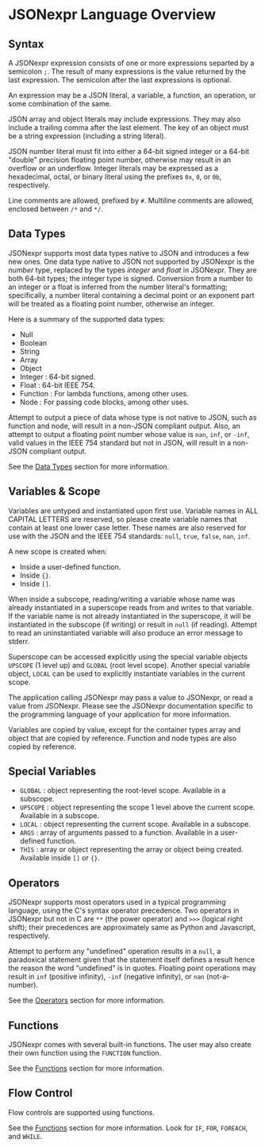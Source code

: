 # JSONexpr Language Overview


## Syntax

A JSONexpr expression consists of one or more expressions separted by a semicolon `;`.
The result of many expressions is the value returned by the last expression.
The semicolon after the last expressions is optional.

An expression may be a JSON literal, a variable, a function, an operation, or
some combination of the same.

JSON array and object literals may include expressions.
They may also include a trailing comma after the last element.
The key of an object must be a string expression (including a string literal).

JSON number literal must fit into either a 64-bit signed integer or a 64-bit
"double" precision floating point number, otherwise may result in an overflow
or an underflow.
Integer literals may be expressed as a hexadecimal, octal, or binary literal
using the prefixes `0x`, `0`, or `0b`, respectively.

Line comments are allowed, prefixed by `#`.
Multiline comments are allowed, enclosed between `/*` and `*/`.


## Data Types

JSONexpr supports most data types native to JSON and introduces a few new ones.
One data type native to JSON not supported by JSONexpr is the _number_ type,
replaced by the types _integer_ and _float_ in JSONexpr.
They are both 64-bit types; the integer type is signed.
Conversion from a number to an integer or a float is inferred from the number
literal's formatting; specifically, a number literal containing a decimal point
or an exponent part will be treated as a floating point number, otherwise an
integer.

Here is a summary of the supported data types:

* Null
* Boolean
* String
* Array
* Object
* Integer  : 64-bit signed.
* Float    : 64-bit IEEE 754.
* Function : For lambda functions, among other uses.
* Node     : For passing code blocks, among other uses.

Attempt to output a piece of data whose type is not native to JSON, such as
function and node, will result in a non-JSON compliant output.
Also, an attempt to output a floating point number whose value is `nan`, `inf`,
or `-inf`, valid values in the IEEE 754 standard but not in JSON, will result
in a non-JSON compliant output.

See the [Data Types](datatypes.md) section for more information.


## Variables & Scope

Variables are untyped and instantiated upon first use.
Variable names in ALL CAPITAL LETTERS are reserved, so please create variable
names that contain at least one lower case letter.
These names are also reserved for use with the JSON and the IEEE 754 standards:
`null`, `true`, `false`, `nan`, `inf`.

A new scope is created when:
* Inside a user-defined function.
* Inside `{}`.
* Inside `[]`.

When inside a subscope, reading/writing a variable whose name was already
instantiated in a superscope reads from and writes to that variable.
If the variable name is not already instantiated in the superscope,
it will be instantiated in the subscope (if writing) or result in `null` (if reading).
Attempt to read an uninstantiated variable will also produce an error message to stderr.

Superscope can be accessed explicitly using the special variable objects
`UPSCOPE` (1 level up) and `GLOBAL` (root level scope).
Another special variable object, `LOCAL` can be used to explicitly instantiate
variables in the current scope.

The application calling JSONexpr may pass a value to JSONexpr, or read a value
from JSONexpr.
Please see the JSONexpr documentation specific to the programming language of
your application for more information.

Variables are copied by value, except for the container types array and object
that are copied by reference.
Function and node types are also copied by reference.


## Special Variables

* `GLOBAL`  : object representing the root-level scope.  Available in a subscope.
* `UPSCOPE` : object representing the scope 1 level above the current scope.  Available in a subscope.
* `LOCAL`   : object representing the current scope.  Available in a subscope.
* `ARGS`    : array of arguments passed to a function.  Available in a user-defined function.
* `THIS`    : array or object representing the array or object being created.  Available inside `[]` or `{}`.


## Operators

JSONexpr supports most operators used in a typical programming language, using
the C's syntax operator precedence.
Two operators in JSONexpr but not in C are `**` (the power operator)
and `>>>` (logical right shift);
their precedences are approximately same as Python and Javascript, respectively.

Attempt to perform any "undefined" operation results in a `null`,
a paradoxical statement given that the statement itself defines a result
hence the reason the word "undefined" is in quotes.
Floating point operations may result in `inf` (positive infinity), `-inf`
(negative infinity), or `nan` (not-a-number).

See the [Operators](operators.md) section for more information.


## Functions

JSONexpr comes with several built-in functions.
The user may also create their own function using the `FUNCTION` function.

See the [Functions](functions.md) section for more information.


## Flow Control

Flow controls are supported using functions.

See the [Functions](functions.md) section for more information.
Look for `IF`, `FOR`, `FOREACH`, and `WHILE`.

